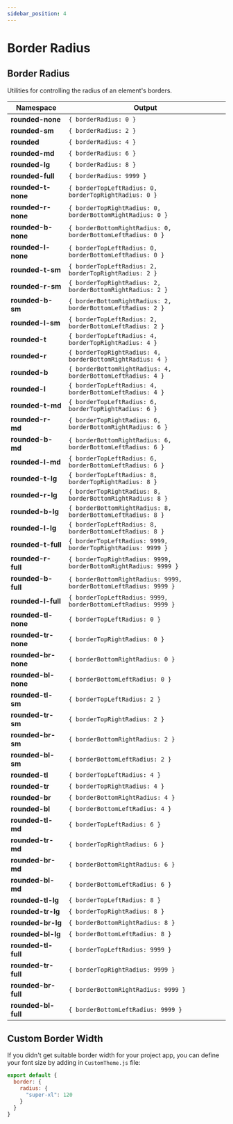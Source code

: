 ```yaml
---
sidebar_position: 4
---
```


# Border Radius

## Border Radius
Utilities for controlling the radius of an element's borders.

Namespace | Output
--------- | ------
**rounded-none** | `{ borderRadius: 0 }`
**rounded-sm** | `{ borderRadius: 2 }`
**rounded** | `{ borderRadius: 4 }`
**rounded-md** | `{ borderRadius: 6 }`
**rounded-lg** | `{ borderRadius: 8 }`
**rounded-full** | `{ borderRadius: 9999 }`
**rounded-t-none** | `{ borderTopLeftRadius: 0, borderTopRightRadius: 0 }`
**rounded-r-none** | `{ borderTopRightRadius: 0, borderBottomRightRadius: 0 }`
**rounded-b-none** | `{ borderBottomRightRadius: 0, borderBottomLeftRadius: 0 }`
**rounded-l-none** | `{ borderTopLeftRadius: 0, borderBottomLeftRadius: 0 }`
**rounded-t-sm** | `{ borderTopLeftRadius: 2, borderTopRightRadius: 2 }`
**rounded-r-sm** | `{ borderTopRightRadius: 2, borderBottomRightRadius: 2 }`
**rounded-b-sm** | `{ borderBottomRightRadius: 2, borderBottomLeftRadius: 2 }`
**rounded-l-sm** | `{ borderTopLeftRadius: 2, borderBottomLeftRadius: 2 }`
**rounded-t** | `{ borderTopLeftRadius: 4, borderTopRightRadius: 4 }`
**rounded-r** | `{ borderTopRightRadius: 4, borderBottomRightRadius: 4 }`
**rounded-b** | `{ borderBottomRightRadius: 4, borderBottomLeftRadius: 4 }`
**rounded-l** | `{ borderTopLeftRadius: 4, borderBottomLeftRadius: 4 }`
**rounded-t-md** | `{ borderTopLeftRadius: 6, borderTopRightRadius: 6 }`
**rounded-r-md** | `{ borderTopRightRadius: 6, borderBottomRightRadius: 6 }`
**rounded-b-md** | `{ borderBottomRightRadius: 6, borderBottomLeftRadius: 6 }`
**rounded-l-md** | `{ borderTopLeftRadius: 6, borderBottomLeftRadius: 6 }`
**rounded-t-lg** | `{ borderTopLeftRadius: 8, borderTopRightRadius: 8 }`
**rounded-r-lg** | `{ borderTopRightRadius: 8, borderBottomRightRadius: 8 }`
**rounded-b-lg** | `{ borderBottomRightRadius: 8, borderBottomLeftRadius: 8 }`
**rounded-l-lg** | `{ borderTopLeftRadius: 8, borderBottomLeftRadius: 8 }`
**rounded-t-full** | `{ borderTopLeftRadius: 9999, borderTopRightRadius: 9999 }`
**rounded-r-full** | `{ borderTopRightRadius: 9999, borderBottomRightRadius: 9999 }`
**rounded-b-full** | `{ borderBottomRightRadius: 9999, borderBottomLeftRadius: 9999 }`
**rounded-l-full** | `{ borderTopLeftRadius: 9999, borderBottomLeftRadius: 9999 }`
**rounded-tl-none** | `{ borderTopLeftRadius: 0 }`
**rounded-tr-none** | `{ borderTopRightRadius: 0 }`
**rounded-br-none** | `{ borderBottomRightRadius: 0 }`
**rounded-bl-none** | `{ borderBottomLeftRadius: 0 }`
**rounded-tl-sm** | `{ borderTopLeftRadius: 2 }`
**rounded-tr-sm** | `{ borderTopRightRadius: 2 }`
**rounded-br-sm** | `{ borderBottomRightRadius: 2 }`
**rounded-bl-sm** | `{ borderBottomLeftRadius: 2 }`
**rounded-tl** | `{ borderTopLeftRadius: 4 }`
**rounded-tr** | `{ borderTopRightRadius: 4 }`
**rounded-br** | `{ borderBottomRightRadius: 4 }`
**rounded-bl** | `{ borderBottomLeftRadius: 4 }`
**rounded-tl-md** | `{ borderTopLeftRadius: 6 }`
**rounded-tr-md** | `{ borderTopRightRadius: 6 }`
**rounded-br-md** | `{ borderBottomRightRadius: 6 }`
**rounded-bl-md** | `{ borderBottomLeftRadius: 6 }`
**rounded-tl-lg** | `{ borderTopLeftRadius: 8 }`
**rounded-tr-lg** | `{ borderTopRightRadius: 8 }`
**rounded-br-lg** | `{ borderBottomRightRadius: 8 }`
**rounded-bl-lg** | `{ borderBottomLeftRadius: 8 }`
**rounded-tl-full** | `{ borderTopLeftRadius: 9999 }`
**rounded-tr-full** | `{ borderTopRightRadius: 9999 }`
**rounded-br-full** | `{ borderBottomRightRadius: 9999 }`
**rounded-bl-full** | `{ borderBottomLeftRadius: 9999 }`

## Custom Border Width
If you didn't get suitable border width for your project app, you can define your font size by adding in `CustomTheme.js` file:
```javascript
export default {
  border: {
    radius: {
      "super-xl": 120
    }
  }
}
```
